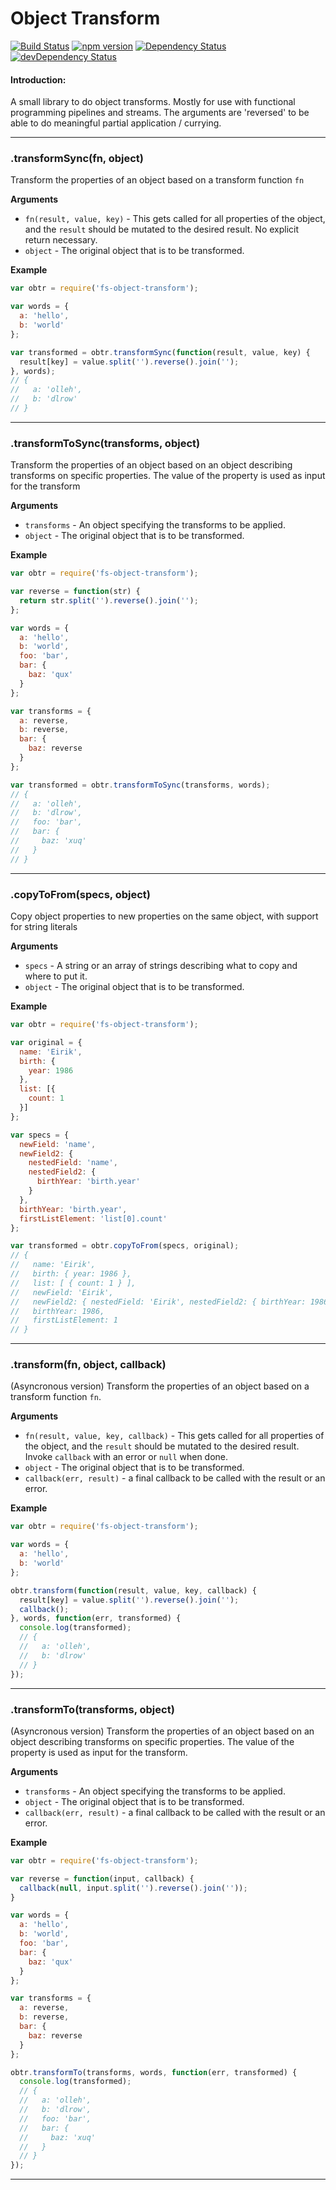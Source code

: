 Object Transform
================

[![Build Status](https://travis-ci.org/eiriklv/object-transform.svg?branch=master)](https://travis-ci.org/eiriklv/object-transform)
[![npm version](https://badge.fury.io/js/fp-object-transform.svg)](http://badge.fury.io/js/fp-object-transform)
[![Dependency Status](https://david-dm.org/eiriklv/object-transform.svg)](https://david-dm.org/eiriklv/object-transform)
[![devDependency Status](https://david-dm.org/eiriklv/object-transform/dev-status.svg)](https://david-dm.org/eiriklv/object-transform#info=devDependencies)

#### Introduction:
A small library to do object transforms.
Mostly for use with functional programming pipelines and streams.
The arguments are 'reversed' to be able to do meaningful partial application / currying.

---------------------------------------

### .transformSync(fn, object)

Transform the properties of an object based on a transform function `fn`

__Arguments__

* `fn(result, value, key)` - This gets called for all properties of the object,
  and the `result` should be mutated to the desired result. No explicit return necessary.
* `object` - The original object that is to be transformed.

__Example__

```js
var obtr = require('fs-object-transform');

var words = {
  a: 'hello',
  b: 'world'
};

var transformed = obtr.transformSync(function(result, value, key) {
  result[key] = value.split('').reverse().join('');
}, words);
// {
//   a: 'olleh',
//   b: 'dlrow'
// }
```

---------------------------------------

### .transformToSync(transforms, object)

Transform the properties of an object based on an object
describing transforms on specific properties. The value
of the property is used as input for the transform

__Arguments__

* `transforms` - An object specifying the transforms to be applied.
* `object` - The original object that is to be transformed.

__Example__

```js
var obtr = require('fs-object-transform');

var reverse = function(str) {
  return str.split('').reverse().join('');
};

var words = {
  a: 'hello',
  b: 'world',
  foo: 'bar',
  bar: {
    baz: 'qux'
  }
};

var transforms = {
  a: reverse,
  b: reverse,
  bar: {
    baz: reverse
  }
};

var transformed = obtr.transformToSync(transforms, words);
// {
//   a: 'olleh',
//   b: 'dlrow',
//   foo: 'bar',
//   bar: {
//     baz: 'xuq'
//   }
// }
```

---------------------------------------

### .copyToFrom(specs, object)

Copy object properties to new properties on the same object,
with support for string literals

__Arguments__

* `specs` - A string or an array of strings describing
  what to copy and where to put it.
* `object` - The original object that is to be transformed.

__Example__

```js
var obtr = require('fs-object-transform');

var original = {
  name: 'Eirik',
  birth: {
    year: 1986
  },
  list: [{
    count: 1
  }]
};

var specs = {
  newField: 'name',
  newField2: {
    nestedField: 'name',
    nestedField2: {
      birthYear: 'birth.year'
    }
  },
  birthYear: 'birth.year',
  firstListElement: 'list[0].count'
};

var transformed = obtr.copyToFrom(specs, original);
// { 
//   name: 'Eirik',
//   birth: { year: 1986 },
//   list: [ { count: 1 } ],
//   newField: 'Eirik',
//   newField2: { nestedField: 'Eirik', nestedField2: { birthYear: 1986 } },
//   birthYear: 1986,
//   firstListElement: 1
// }
```

---------------------------------------

### .transform(fn, object, callback)

(Asyncronous version)
Transform the properties of an object based on a transform function `fn`.

__Arguments__


* `fn(result, value, key, callback)` - This gets called for all properties of the object,
  and the `result` should be mutated to the desired result.
  Invoke `callback` with an error or `null` when done.
* `object` - The original object that is to be transformed.
* `callback(err, result)` - a final callback to be called with the result or an error.

__Example__

```js
var obtr = require('fs-object-transform');

var words = {
  a: 'hello',
  b: 'world'
};

obtr.transform(function(result, value, key, callback) {
  result[key] = value.split('').reverse().join('');
  callback();
}, words, function(err, transformed) {
  console.log(transformed);
  // {
  //   a: 'olleh',
  //   b: 'dlrow'
  // }
});
```

---------------------------------------

### .transformTo(transforms, object)

(Asyncronous version)
Transform the properties of an object based on an object
describing transforms on specific properties. The value
of the property is used as input for the transform.

__Arguments__

* `transforms` - An object specifying the transforms to be applied.
* `object` - The original object that is to be transformed.
* `callback(err, result)` - a final callback to be called with the result or an error.

__Example__

```js
var obtr = require('fs-object-transform');

var reverse = function(input, callback) {
  callback(null, input.split('').reverse().join(''));
}

var words = {
  a: 'hello',
  b: 'world',
  foo: 'bar',
  bar: {
    baz: 'qux'
  }
};

var transforms = {
  a: reverse,
  b: reverse,
  bar: {
    baz: reverse
  }
};

obtr.transformTo(transforms, words, function(err, transformed) {
  console.log(transformed);
  // {
  //   a: 'olleh',
  //   b: 'dlrow',
  //   foo: 'bar',
  //   bar: {
  //     baz: 'xuq'
  //   }
  // }
});
```

---------------------------------------
